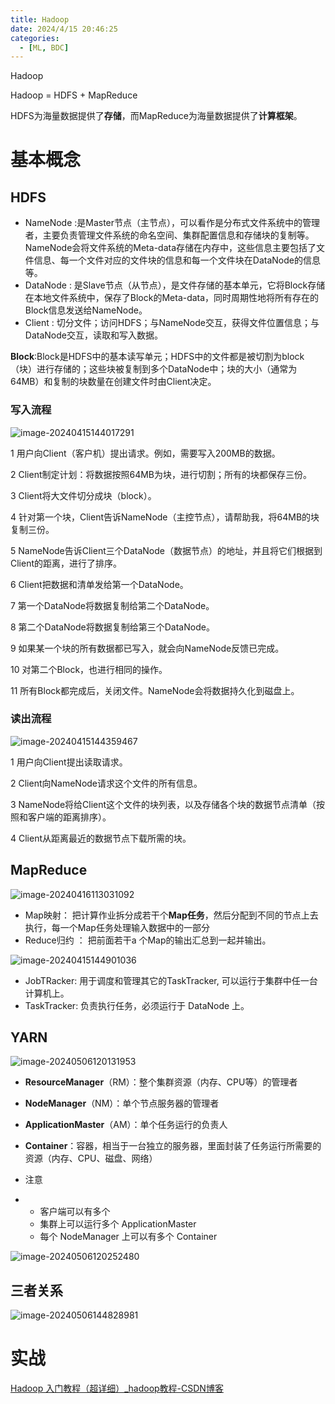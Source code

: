 ```yaml
---
title: Hadoop
date: 2024/4/15 20:46:25
categories:
  - [ML, BDC]
---
```


Hadoop

<!-- more -->

Hadoop = HDFS + MapReduce

HDFS为海量数据提供了**存储**，而MapReduce为海量数据提供了**计算框架**。

# 基本概念

## HDFS

+ NameNode :是Master节点（主节点），可以看作是分布式文件系统中的管理者，主要负责管理文件系统的命名空间、集群配置信息和存储块的复制等。NameNode会将文件系统的Meta-data存储在内存中，这些信息主要包括了文件信息、每一个文件对应的文件块的信息和每一个文件块在DataNode的信息等。
+ DataNode : 是Slave节点（从节点），是文件存储的基本单元，它将Block存储在本地文件系统中，保存了Block的Meta-data，同时周期性地将所有存在的Block信息发送给NameNode。
+ Client : 切分文件；访问HDFS；与NameNode交互，获得文件位置信息；与DataNode交互，读取和写入数据。 

**Block**:Block是HDFS中的基本读写单元；HDFS中的文件都是被切割为block（块）进行存储的；这些块被复制到多个DataNode中；块的大小（通常为64MB）和复制的块数量在创建文件时由Client决定。



### 写入流程

![image-20240415144017291](https://ayimd-pic.oss-cn-guangzhou.aliyuncs.com/image-20240415144017291.png)

1 用户向Client（客户机）提出请求。例如，需要写入200MB的数据。

2 Client制定计划：将数据按照64MB为块，进行切割；所有的块都保存三份。

3 Client将大文件切分成块（block）。

4 针对第一个块，Client告诉NameNode（主控节点），请帮助我，将64MB的块复制三份。

5 NameNode告诉Client三个DataNode（数据节点）的地址，并且将它们根据到Client的距离，进行了排序。

6 Client把数据和清单发给第一个DataNode。

7 第一个DataNode将数据复制给第二个DataNode。

8 第二个DataNode将数据复制给第三个DataNode。

9 如果某一个块的所有数据都已写入，就会向NameNode反馈已完成。

10 对第二个Block，也进行相同的操作。

11 所有Block都完成后，关闭文件。NameNode会将数据持久化到磁盘上。



### 读出流程

![image-20240415144359467](https://ayimd-pic.oss-cn-guangzhou.aliyuncs.com/image-20240415144359467.png)

1 用户向Client提出读取请求。

2 Client向NameNode请求这个文件的所有信息。

3 NameNode将给Client这个文件的块列表，以及存储各个块的数据节点清单（按照和客户端的距离排序）。

4 Client从距离最近的数据节点下载所需的块。





## MapReduce

![image-20240416113031092](https://ayimd-pic.oss-cn-guangzhou.aliyuncs.com/image-20240416113031092.png)

+ Map映射： 把计算作业拆分成若干个**Map任务**，然后分配到不同的节点上去执行，每一个Map任务处理输入数据中的一部分
+ Reduce归约 ： 把前面若干a 个Map的输出汇总到一起并输出。

![image-20240415144901036](https://ayimd-pic.oss-cn-guangzhou.aliyuncs.com/image-20240415144901036.png)

+ JobTRacker: 用于调度和管理其它的TaskTracker, 可以运行于集群中任一台计算机上。
+ TaskTracker: 负责执行任务，必须运行于 DataNode 上。

## YARN

![image-20240506120131953](https://ayimd-pic.oss-cn-guangzhou.aliyuncs.com/image-20240506120131953.png)

- **ResourceManager**（RM）：整个集群资源（内存、CPU等）的管理者

- **NodeManager**（NM）：单个节点服务器的管理者

- **ApplicationMaster**（AM）：单个任务运行的负责人

- **Container**：容器，相当于一台独立的服务器，里面封装了任务运行所需要的资源（内存、CPU、磁盘、网络）

- 注意

- - 客户端可以有多个
  - 集群上可以运行多个 ApplicationMaster
  - 每个 NodeManager 上可以有多个 Container

![image-20240506120252480](https://ayimd-pic.oss-cn-guangzhou.aliyuncs.com/image-20240506120252480.png)



## 三者关系

![image-20240506144828981](https://ayimd-pic.oss-cn-guangzhou.aliyuncs.com/image-20240506144828981.png)

# 实战

[Hadoop 入门教程（超详细）_hadoop教程-CSDN博客](https://blog.csdn.net/weixin_42837961/article/details/105493561)